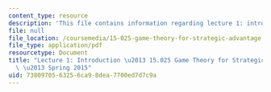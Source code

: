 ```yaml
---
content_type: resource
description: 'This file contains information regarding lecture 1: introduction.'
file: null
file_location: /coursemedia/15-025-game-theory-for-strategic-advantage-spring-2015/7380970563256ca98dea7700ed7d7c9a_MIT15_025S15_Lec_1.pdf
file_type: application/pdf
resourcetype: Document
title: "Lecture 1: Introduction \u2013 15.025 Game Theory for Strategic Advantage\
  \ \u2013 Spring 2015"
uid: 73809705-6325-6ca9-8dea-7700ed7d7c9a
---
```

